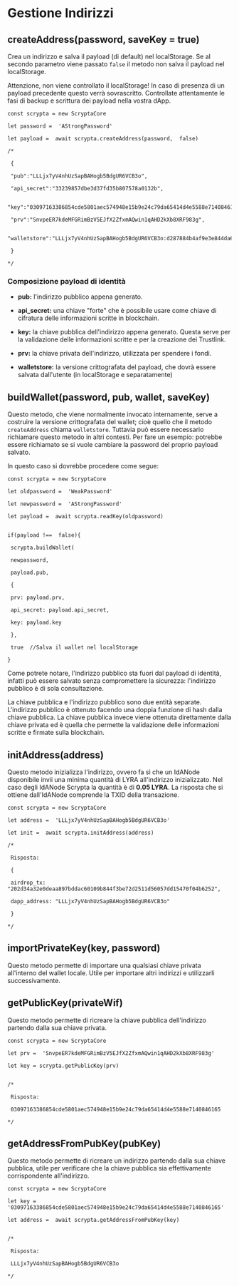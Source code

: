 # Gestione Indirizzi
## createAddress(password, saveKey = true)

Crea un indirizzo e salva il payload (di default) nel localStorage. Se al secondo parametro viene passato `false` il metodo non salva il payload nel localStorage.

Attenzione, non viene controllato il localStorage! In caso di presenza di un payload precedente questo verrà sovrascritto. Controllate attentamente le fasi di backup e scrittura dei payload nella vostra dApp.
```
const scrypta = new ScryptaCore

let password =  'AStrongPassword'

let payload =  await scrypta.createAddress(password,  false)

/*

 {

 "pub":"LLLjx7yV4nhUzSapBAHogb5BdgUR6VCB3o",

 "api_secret":"33239857dbe3d37fd35b807578a0132b",

 "key":"03097163386854cde5801aec574948e15b9e24c79da65414d4e5588e7140846165",

 "prv":"SnvpeER7kdeMFGRimBzV5EJfX2ZfxmAQwin1qAHD2kXb8XRF983g",

 "walletstore":"LLLjx7yV4nhUzSapBAHogb5BdgUR6VCB3o:d287884b4af9e3e844da643646cb17e364cffc018f3704dfe5db1e04429b6a26986c0151a1008403209e6087ba3eaf75c79544ea93437053f60eb527dabba4acee76fad8e9821c4ce3e5cc54e04b0baa100476fb6010a9c426f8372bc9a4f67297244737f9631e02655fff1f10d04fce8f22743b623f024144f1efc7bc91cc3604e8a87a8f080cde7ef140c9f2c1b93d6d5fe275293cc33e8adae78a63ce63e84250fa59e75fb016cb2f4b3871ed32e0e182b56ec4f6578065f782e961606b3e"

 }

*/
```

### Composizione payload di identità

-   **pub:** l'indirizzo pubblico appena generato.
    
-   **api_secret:** una chiave "forte" che è possibile usare come chiave di cifratura delle informazioni scritte in blockchain.
    
-   **key:** la chiave pubblica dell'indirizzo appena generato. Questa serve per la validazione delle informazioni scritte e per la creazione dei Trustlink.
    
-   **prv:** la chiave privata dell'indirizzo, utilizzata per spendere i fondi.
    
-   **walletstore:** la versione crittografata del payload, che dovrà essere salvata dall'utente (in localStorage e separatamente)
    

## buildWallet(password, pub, wallet, saveKey)

Questo metodo, che viene normalmente invocato internamente, serve a costruire la versione crittografata del wallet; cioè quello che il metodo `createAddress` chiama `walletstore`. Tuttavia può essere necessario richiamare questo metodo in altri contesti. Per fare un esempio: potrebbe essere richiamato se si vuole cambiare la password del proprio payload salvato.

In questo caso si dovrebbe procedere come segue:
```
const scrypta = new ScryptaCore

let oldpassword =  'WeakPassword'

let newpassword =  'AStrongPassword'

let payload =  await scrypta.readKey(oldpassword)

​
if(payload !==  false){

 scrypta.buildWallet(

 newpassword, 

 payload.pub,

 {

 prv: payload.prv,

 api_secret: payload.api_secret,

 key: payload.key

 },

 true  //Salva il wallet nel localStorage

}
```


Come potrete notare, l'indirizzo pubblico sta fuori dal payload di identità, infatti può essere salvato senza compromettere la sicurezza: l'indirizzo pubblico è di sola consultazione.

La chiave pubblica e l'indirizzo pubblico sono due entità separate. L'indirizzo pubblico è ottenuto facendo una doppia funzione di hash dalla chiave pubblica. La chiave pubblica invece viene ottenuta direttamente dalla chiave privata ed è quella che permette la validazione delle informazioni scritte e firmate sulla blockchain.

## initAddress(address)

Questo metodo inizializza l'indirizzo, ovvero fa sì che un IdANode disponibile invii una minima quantità di LYRA all'indirizzo inizializzato. Nel caso degli IdANode Scrypta la quantità è di **0.05 LYRA**. La risposta che si ottiene dall'IdANode comprende la TXID della transazione.
```
const scrypta = new ScryptaCore

let address =  'LLLjx7yV4nhUzSapBAHogb5BdgUR6VCB3o'

let init =  await scrypta.initAddress(address)

/*

 Risposta:

 {

 airdrop_tx: "202d34a32e0deaa897bddac60109b844f3be72d2511d56057dd15470f04b6252",

 dapp_address: "LLLjx7yV4nhUzSapBAHogb5BdgUR6VCB3o"

 }

*/
```

## importPrivateKey(key, password) 

Questo metodo permette di importare una qualsiasi chiave privata all'interno del wallet locale. Utile per importare altri indirizzi e utilizzarli successivamente.

## getPublicKey(privateWif)

Questo metodo permette di ricreare la chiave pubblica dell'indirizzo partendo dalla sua chiave privata.
```
const scrypta = new ScryptaCore

let prv =  'SnvpeER7kdeMFGRimBzV5EJfX2ZfxmAQwin1qAHD2kXb8XRF983g'

let key = scrypta.getPublicKey(prv)


/*

 Risposta: 

 03097163386854cde5801aec574948e15b9e24c79da65414d4e5588e7140846165

*/
```

## getAddressFromPubKey(pubKey)

Questo metodo permette di ricreare un indirizzo partendo dalla sua chiave pubblica, utile per verificare che la chiave pubblica sia effettivamente corrispondente all'indirizzo.
```
const scrypta = new ScryptaCore

let key =  '03097163386854cde5801aec574948e15b9e24c79da65414d4e5588e7140846165'

let address =  await scrypta.getAddressFromPubKey(key)


/*

 Risposta: 

 LLLjx7yV4nhUzSapBAHogb5BdgUR6VCB3o

*/
```